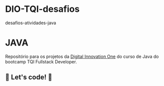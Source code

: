 # DIO-TQI-desafios
desafios-atividades-java

# JAVA
Repositório para os projetos da [Digital Innovation One](https://digitalinnovation.one/) do curso de Java do bootcamp TQI Fullstack Developer.

## 🚀 Let's code! 🚀

